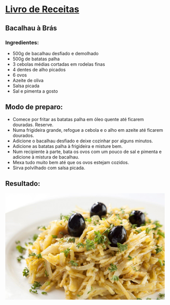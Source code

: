 # [Livro de Receitas](../README.md)

## Bacalhau à Brás

### Ingredientes:

- 500g de bacalhau desfiado e demolhado
- 500g de batatas palha
- 3 cebolas médias cortadas em rodelas finas
- 4 dentes de alho picados
- 6 ovos
- Azeite de oliva
- Salsa picada
- Sal e pimenta a gosto

## Modo de preparo:

- Comece por fritar as batatas palha em óleo quente até ficarem douradas. Reserve.
- Numa frigideira grande, refogue a cebola e o alho em azeite até ficarem dourados.
- Adicione o bacalhau desfiado e deixe cozinhar por alguns minutos.
- Adicione as batatas palha à frigideira e misture bem.
- Num recipiente à parte, bata os ovos com um pouco de sal e pimenta e adicione à mistura de bacalhau.
- Mexa tudo muito bem até que os ovos estejam cozidos.
- Sirva polvilhado com salsa picada.

## Resultado:

![Bacalhau à Brás](../img/bacalhau_a_bras.jpg)